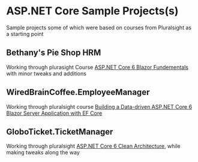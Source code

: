# ASP.NET Core Sample Projects(s)

Sample projects some of which were based on courses from Pluralsight as a starting point

## Bethany's Pie Shop HRM

Working through plurasight Course [ASP.NET Core 6 Blazor Fundementals](https://app.pluralsight.com/library/courses/asp-dot-net-core-6-blazor-fundamentals) with minor tweaks and additions

## WiredBrainCoffee.EmployeeManager

Working through pluralsight course 
[Building a Data-driven ASP.NET Core 6 Blazor Server Application with EF Core](https://app.pluralsight.com/library/courses/asp-dot-net-core-6-blazor-ef-core-server-application-data-driven)

## GloboTicket.TicketManager

Working through pluralsight [ASP.NET Core 6 Clean Architecture](https://app.pluralsight.com/library/courses/asp-dot-net-core-6-clean-architecture), while making tweaks along the way

